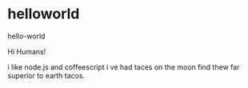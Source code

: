 # helloworld
hello-world

Hi Humans!

i like node.js and coffeescript
i ve had taces on the moon find thew far superior to earth tacos.
